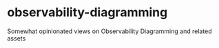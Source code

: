 # observability-diagramming
Somewhat opinionated views on Observability Diagramming and related assets

